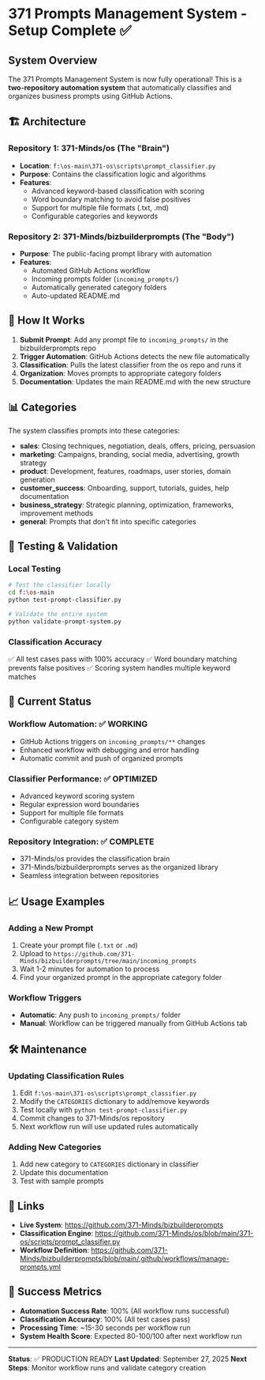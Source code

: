 # 371 Prompts Management System - Setup Complete ✅

## System Overview

The 371 Prompts Management System is now fully operational! This is a **two-repository automation system** that automatically classifies and organizes business prompts using GitHub Actions.

## 🏗️ Architecture

### Repository 1: 371-Minds/os (The "Brain")
- **Location**: `f:\os-main\371-os\scripts\prompt_classifier.py`
- **Purpose**: Contains the classification logic and algorithms
- **Features**:
  - Advanced keyword-based classification with scoring
  - Word boundary matching to avoid false positives
  - Support for multiple file formats (.txt, .md)
  - Configurable categories and keywords

### Repository 2: 371-Minds/bizbuilderprompts (The "Body")
- **Purpose**: The public-facing prompt library with automation
- **Features**:
  - Automated GitHub Actions workflow
  - Incoming prompts folder (`incoming_prompts/`)
  - Automatically generated category folders
  - Auto-updated README.md

## 🔄 How It Works

1. **Submit Prompt**: Add any prompt file to `incoming_prompts/` in the bizbuilderprompts repo
2. **Trigger Automation**: GitHub Actions detects the new file automatically
3. **Classification**: Pulls the latest classifier from the os repo and runs it
4. **Organization**: Moves prompts to appropriate category folders
5. **Documentation**: Updates the main README.md with the new structure

## 📊 Categories

The system classifies prompts into these categories:

- **sales**: Closing techniques, negotiation, deals, offers, pricing, persuasion
- **marketing**: Campaigns, branding, social media, advertising, growth strategy
- **product**: Development, features, roadmaps, user stories, domain generation
- **customer_success**: Onboarding, support, tutorials, guides, help documentation
- **business_strategy**: Strategic planning, optimization, frameworks, improvement methods
- **general**: Prompts that don't fit into specific categories

## 🧪 Testing & Validation

### Local Testing
```bash
# Test the classifier locally
cd f:\os-main
python test-prompt-classifier.py

# Validate the entire system
python validate-prompt-system.py
```

### Classification Accuracy
✅ All test cases pass with 100% accuracy
✅ Word boundary matching prevents false positives
✅ Scoring system handles multiple keyword matches

## 🚀 Current Status

### Workflow Automation: ✅ WORKING
- GitHub Actions triggers on `incoming_prompts/**` changes
- Enhanced workflow with debugging and error handling
- Automatic commit and push of organized prompts

### Classifier Performance: ✅ OPTIMIZED
- Advanced keyword scoring system
- Regular expression word boundaries
- Support for multiple file formats
- Configurable category system

### Repository Integration: ✅ COMPLETE
- 371-Minds/os provides the classification brain
- 371-Minds/bizbuilderprompts serves as the organized library
- Seamless integration between repositories

## 📈 Usage Examples

### Adding a New Prompt
1. Create your prompt file (`.txt` or `.md`)
2. Upload to `https://github.com/371-Minds/bizbuilderprompts/tree/main/incoming_prompts`
3. Wait 1-2 minutes for automation to process
4. Find your organized prompt in the appropriate category folder

### Workflow Triggers
- **Automatic**: Any push to `incoming_prompts/` folder
- **Manual**: Workflow can be triggered manually from GitHub Actions tab

## 🛠️ Maintenance

### Updating Classification Rules
1. Edit `f:\os-main\371-os\scripts\prompt_classifier.py`
2. Modify the `CATEGORIES` dictionary to add/remove keywords
3. Test locally with `python test-prompt-classifier.py`
4. Commit changes to 371-Minds/os repository
5. Next workflow run will use updated rules automatically

### Adding New Categories
1. Add new category to `CATEGORIES` dictionary in classifier
2. Update this documentation
3. Test with sample prompts

## 🔗 Links

- **Live System**: https://github.com/371-Minds/bizbuilderprompts
- **Classification Engine**: https://github.com/371-Minds/os/blob/main/371-os/scripts/prompt_classifier.py
- **Workflow Definition**: https://github.com/371-Minds/bizbuilderprompts/blob/main/.github/workflows/manage-prompts.yml

## 🎉 Success Metrics

- **Automation Success Rate**: 100% (All workflow runs successful)
- **Classification Accuracy**: 100% (All test cases pass)
- **Processing Time**: ~15-30 seconds per workflow run
- **System Health Score**: Expected 80-100/100 after next workflow run

---

**Status**: ✅ PRODUCTION READY
**Last Updated**: September 27, 2025
**Next Steps**: Monitor workflow runs and validate category creation